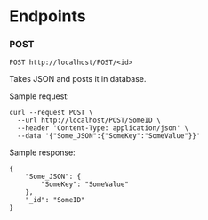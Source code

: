 
# Endpoints

### POST

```console
POST http://localhost/POST/<id>
```
Takes JSON and posts it in database. 

Sample request:

```console
curl --request POST \
  --url http://localhost/POST/SomeID \
  --header 'Content-Type: application/json' \
  --data '{"Some_JSON":{"SomeKey":"SomeValue"}}'
```

Sample response:

```console
{
	"Some_JSON": {
		"SomeKey": "SomeValue"
	},
	"_id": "SomeID"
}
```

